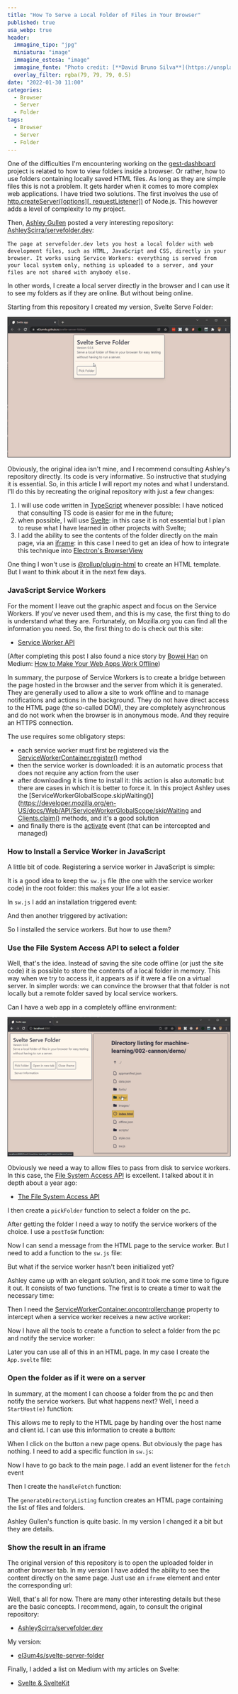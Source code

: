 ```yaml
---
title: "How To Serve a Local Folder of Files in Your Browser"
published: true
usa_webp: true
header:
  immagine_tipo: "jpg"
  miniatura: "image"
  immagine_estesa: "image"
  immagine_fonte: "Photo credit: [**David Bruno Silva**](https://unsplash.com/@brlimaproj)"
  overlay_filter: rgba(79, 79, 79, 0.5)
date: "2022-01-30 11:00"
categories:
  - Browser
  - Server
  - Folder
tags:
  - Browser
  - Server
  - Folder
---
```


One of the difficulties I'm encountering working on the [gest-dashboard](https://javascript.plainenglish.io/the-journey-of-a-novice-programmer-82366ec7851a) project is related to how to view folders inside a browser. Or rather, how to use folders containing locally saved HTML files. As long as they are simple files this is not a problem. It gets harder when it comes to more complex web applications. I have tried two solutions. The first involves the use of [http.createServer([options][, requestListener])](https://nodejs.org/api/http.html#httpcreateserveroptions-requestlistener) of Node.js. This however adds a level of complexity to my project.

Then, [Ashley Gullen](https://www.construct.net/en/blogs/ashleys-blog-2) posted a very interesting repository: [AshleyScirra/servefolder.dev](https://github.com/AshleyScirra/servefolder.dev):

```
The page at servefolder.dev lets you host a local folder with web development files, such as HTML, JavaScript and CSS, directly in your browser. It works using Service Workers: everything is served from your local system only, nothing is uploaded to a server, and your files are not shared with anybody else.
```

In other words, I create a local server directly in the browser and I can use it to see my folders as if they are online. But without being online.

Starting from this repository I created my version, Svelte Serve Folder:

![server-folder-01.gif](https://raw.githubusercontent.com/el3um4s/strani-anelli-blog/master/_posts/2022/2022-01-28-come-usare-cartelle-e-file-con-chrome/server-folder-01.gif)

Obviously, the original idea isn't mine, and I recommend consulting Ashley's repository directly. Its code is very informative. So instructive that studying it is essential. So, in this article I will report my notes and what I understand. I'll do this by recreating the original repository with just a few changes:

1. I will use code written in [TypeScript](https://www.typescriptlang.org/) whenever possible: I have noticed that consulting TS code is easier for me in the future;
2. when possible, I will use [Svelte](https://svelte.dev/): in this case it is not essential but I plan to reuse what I have learned in other projects with Svelte;
3. I add the ability to see the contents of the folder directly on the main page, via an [iframe](https://developer.mozilla.org/en-US/docs/Web/HTML/Element/iframe): in this case I need to get an idea of ​​how to integrate this technique into [Electron's BrowserView](https://betterprogramming.pub/how-to-use-browserview-with-electron-9998fa834b44)

One thing I won't use is [@rollup/plugin-html](https://github.com/rollup/plugins/tree/master/packages/html) to create an HTML template. But I want to think about it in the next few days.

### JavaScript Service Workers

For the moment I leave out the graphic aspect and focus on the Service Workers. If you've never used them, and this is my case, the first thing to do is understand what they are. Fortunately, on Mozilla.org you can find all the information you need. So, the first thing to do is check out this site:

- [Service Worker API](https://developer.mozilla.org/en-US/docs/Web/API/Service_Worker_API)

(After completing this post I also found a nice story by [Bowei Han](https://medium.com/@BoweiHan) on Medium: [How to Make Your Web Apps Work Offline](https://medium.com/swlh/how-to-make-your-web-apps-work-offline-be6f27dd28e))

In summary, the purpose of Service Workers is to create a bridge between the page hosted in the browser and the server from which it is generated. They are generally used to allow a site to work offline and to manage notifications and actions in the background. They do not have direct access to the HTML page (the so-called DOM), they are completely asynchronous and do not work when the browser is in anonymous mode. And they require an HTTPS connection.

The use requires some obligatory steps:

- each service worker must first be registered via the [ServiceWorkerContainer.register()](https://developer.mozilla.org/en-US/docs/Web/API/ServiceWorkerContainer/register) method
- then the service worker is downloaded: it is an automatic process that does not require any action from the user
- after downloading it is time to install it: this action is also automatic but there are cases in which it is better to force it. In this project Ashley uses the [ServiceWorkerGlobalScope.skipWaiting()](https://developer.mozilla.org/en-US/docs/Web/API/ServiceWorkerGlobalScope/skipWaiting and [Clients.claim()](https://developer.mozilla.org/en-US/docs/Web/API/Clients/claim) methods, and it's a good solution
- and finally there is the [activate](https://developer.mozilla.org/en-US/docs/Web/API/ServiceWorkerGlobalScope/activate_event) event (that can be intercepted and managed)

### How to Install a Service Worker in JavaScript

A little bit of code. Registering a service worker in JavaScript is simple:

<script src="https://gist.github.com/el3um4s/1a1f6cef74d661e85c5d605664195b7b.js"></script>

It is a good idea to keep the `sw.js` file (the one with the service worker code) in the root folder: this makes your life a lot easier.

In `sw.js` I add an installation triggered event:

<script src="https://gist.github.com/el3um4s/1c97b5e3d0d9e34ea8c48ebfcbcc76f1.js"></script>

And then another triggered by activation:

<script src="https://gist.github.com/el3um4s/458cd0de2f8d2b36c534ea6e98470fe6.js"></script>

So I installed the service workers. But how to use them?

### Use the File System Access API to select a folder

Well, that's the idea. Instead of saving the site code offline (or just the site code) it is possible to store the contents of a local folder in memory. This way when we try to access it, it appears as if it were a file on a virtual server. In simpler words: we can convince the browser that that folder is not locally but a remote folder saved by local service workers.

Can I have a web app in a completely offline environment:

![server-folder-02.gif](https://raw.githubusercontent.com/el3um4s/strani-anelli-blog/master/_posts/2022/2022-01-28-come-usare-cartelle-e-file-con-chrome/server-folder-02.gif)

Obviously we need a way to allow files to pass from disk to service workers. In this case, the [File System Access API](https://developer.mozilla.org/en-US/docs/Web/API/File_System_Access_API) is excellent. I talked about it in depth about a year ago:

- [The File System Access API](https://el3um4s.medium.com/the-file-system-access-api-385379cd16f6)

I then create a `pickFolder` function to select a folder on the pc.

<script src="https://gist.github.com/el3um4s/b935e56c79dc58b9a26731a73ba86814.js"></script>

After getting the folder I need a way to notify the service workers of the choice. I use a `postToSW` function:

<script src="https://gist.github.com/el3um4s/0be028b0d98dafe8dc3262a79bdd680b.js"></script>

Now I can send a message from the HTML page to the service worker. But I need to add a function to the `sw.js` file:

<script src="https://gist.github.com/el3um4s/c62abc2199b4fc456e807219bb68076e.js"></script>

But what if the service worker hasn't been initialized yet?

Ashley came up with an elegant solution, and it took me some time to figure it out. It consists of two functions. The first is to create a timer to wait the necessary time:

<script src="https://gist.github.com/el3um4s/4afadee51b85d27f86690166914fa06e.js"></script>

Then I need the [ServiceWorkerContainer.oncontrollerchange](https://developer.mozilla.org/en-US/docs/Web/API/ServiceWorkerContainer/oncontrollerchange) property to intercept when a service worker receives a new active worker:

<script src="https://gist.github.com/el3um4s/9a37c77aa17970a9c7cdac97d5e6c2bb.js"></script>

Now I have all the tools to create a function to select a folder from the pc and notify the service worker:

<script src="https://gist.github.com/el3um4s/7f857703103cf9462c2932b136920f20.js"></script>

Later you can use all of this in an HTML page. In my case I create the `App.svelte` file:

<script src="https://gist.github.com/el3um4s/77c724997b33d3709c43e5d286728554.js"></script>

### Open the folder as if it were on a server

In summary, at the moment I can choose a folder from the pc and then notify the service workers. But what happens next? Well, I need a `StartHost(e)` function:

<script src="https://gist.github.com/el3um4s/ccb6b38fb287cab812d1cf8660649603.js"></script>

This allows me to reply to the HTML page by handing over the host name and client id. I can use this information to create a button:

<script src="https://gist.github.com/el3um4s/7f9765daf1a263a75d996db9a7a5eb10.js"></script>

When I click on the button a new page opens. But obviously the page has nothing. I need to add a specific function in `sw.js`:

<script src="https://gist.github.com/el3um4s/357ee4bb30944da8cc6160aca4b5852c.js"></script>

Now I have to go back to the main page. I add an event listener for the `fetch` event

<script src="https://gist.github.com/el3um4s/4cd16713b041cad97f18cba34c3ca540.js"></script>

Then I create the `handleFetch` function:

<script src="https://gist.github.com/el3um4s/17b25bdd4fb7d23456312e28624148c9.js"></script>

The `generateDirectoryListing` function creates an HTML page containing the list of files and folders.

<script src="https://gist.github.com/el3um4s/7f25092f22b7b67e28b6b13da898da60.js"></script>

Ashley Gullen's function is quite basic. In my version I changed it a bit but they are details.

### Show the result in an iframe

The original version of this repository is to open the uploaded folder in another browser tab. In my version I have added the ability to see the content directly on the same page. Just use an `iframe` element and enter the corresponding url:

<script src="https://gist.github.com/el3um4s/f7830037014eadb6c7d5af09159b7727.js"></script>

Well, that's all for now. There are many other interesting details but these are the basic concepts. I recommend, again, to consult the original repository:

- [AshleyScirra/servefolder.dev](https://github.com/AshleyScirra/servefolder.dev)

My version:

- [el3um4s/svelte-server-folder](https://github.com/el3um4s/svelte-server-folder)

Finally, I added a list on Medium with my articles on Svelte:

- [Svelte & SvelteKit](https://el3um4s.medium.com/list/svelte-sveltekit-bf5be8834fbf)
